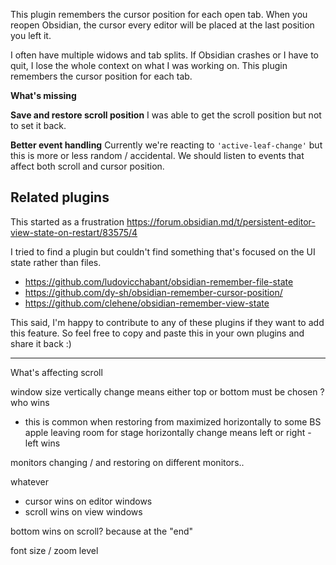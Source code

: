This plugin remembers the cursor position for each open tab.
When you reopen Obsidian, the cursor every editor will be placed at the last position you left it.

I often have multiple widows and tab splits. If Obsidian crashes or I have to quit, I lose the whole 
context on what I was working on.  This plugin remembers the cursor position for each tab.

**What's missing** 

**Save and restore scroll position**
I was able to get the scroll position but not to set it back.

**Better event handling**
Currently we're reacting to `'active-leaf-change'` but this is more or less random / accidental. 
We should listen to events that affect both scroll and cursor position.


## Related plugins
This started as a frustration 
https://forum.obsidian.md/t/persistent-editor-view-state-on-restart/83575/4

I tried to find a plugin but couldn't find something that's focused on the UI state rather than 
files. 
- https://github.com/ludovicchabant/obsidian-remember-file-state
- https://github.com/dy-sh/obsidian-remember-cursor-position/
- https://github.com/clehene/obsidian-remember-view-state

This said, I'm happy to contribute to any of these plugins if they want to add this feature.
So feel free to copy and paste this in your own plugins and share it back :) 

------

What's affecting scroll

window size 
vertically change means either top or bottom must be chosen ? who wins
- this is common when restoring from maximized horizontally to some BS apple leaving room for stage
horizontally change means left or right - left wins

monitors changing / and restoring on different monitors..


whatever
- cursor wins on editor windows
- scroll wins on view windows

bottom wins on scroll?
because at the "end" 


font size / zoom level 

